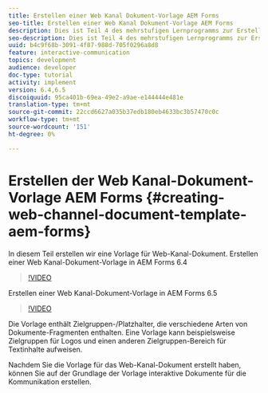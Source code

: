 ```yaml
---
title: Erstellen einer Web Kanal Dokument-Vorlage AEM Forms
seo-title: Erstellen einer Web Kanal Dokument-Vorlage AEM Forms
description: Dies ist Teil 4 des mehrstufigen Lernprogramms zur Erstellung Ihres ersten interaktiven Kommunikations-Dokuments. In diesem Teil erstellen wir eine Vorlage für Web-Kanal-Dokument.
seo-description: Dies ist Teil 4 des mehrstufigen Lernprogramms zur Erstellung Ihres ersten interaktiven Kommunikations-Dokuments. In diesem Teil erstellen wir eine Vorlage für Web-Kanal-Dokument.
uuid: b4c9f68b-3091-4f87-988d-705f0296a8d8
feature: interactive-communication
topics: development
audience: developer
doc-type: tutorial
activity: implement
version: 6.4,6.5
discoiquuid: 95ca401b-69ea-49e2-a9ae-e144444e481e
translation-type: tm+mt
source-git-commit: 22ccd6627a035b37edb180eb4633bc3b57470c0c
workflow-type: tm+mt
source-wordcount: '151'
ht-degree: 0%

---
```



# Erstellen der Web Kanal-Dokument-Vorlage AEM Forms {#creating-web-channel-document-template-aem-forms}

In diesem Teil erstellen wir eine Vorlage für Web-Kanal-Dokument.
Erstellen einer Web Kanal-Dokument-Vorlage in AEM Forms 6.4
>[!VIDEO](https://video.tv.adobe.com/v/22342?quality=9&learn=on)

Erstellen einer Web Kanal-Dokument-Vorlage in AEM Forms 6.5
>[!VIDEO](https://video.tv.adobe.com/v/27807?quality=9&learn=on)

Die Vorlage enthält Zielgruppen-/Platzhalter, die verschiedene Arten von Dokumente-Fragmenten enthalten. Eine Vorlage kann beispielsweise Zielgruppen für Logos und einen anderen Zielgruppen-Bereich für Textinhalte aufweisen.

Nachdem Sie die Vorlage für das Web-Kanal-Dokument erstellt haben, können Sie auf der Grundlage der Vorlage interaktive Dokumente für die Kommunikation erstellen.
